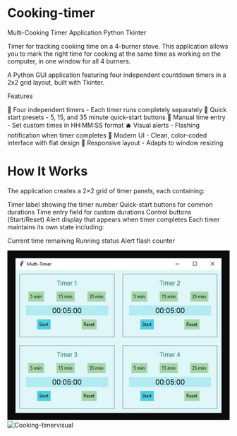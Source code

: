 # Cooking-timer
Multi-Cooking Timer Application
Python
Tkinter

Timer for tracking cooking time on a 4-burner stove. This application allows you to mark the right time for cooking at the same time as working on the computer, in one window for all 4 burners.

A Python GUI application featuring four independent countdown timers in a 2x2 grid layout, built with Tkinter.

Features

🍉 Four independent timers - Each timer runs completely separately
🍍 Quick start presets - 5, 15, and 35 minute quick-start buttons
🍒 Manual time entry - Set custom times in HH:MM:SS format
🫐 Visual alerts - Flashing notification when timer completes
🥥 Modern UI - Clean, color-coded interface with flat design
🍇 Responsive layout - Adapts to window resizing

# How It Works
The application creates a 2×2 grid of timer panels, each containing:

 Timer label showing the timer number
 Quick-start buttons for common durations
 Time entry field for custom durations
 Control buttons (Start/Reset)
 Alert display that appears when timer completes
 Each timer maintains its own state including:

Current time remaining
Running status
Alert flash counter

![Cooking-timer visual](https://github.com/AlenaKeller/cooking-timer/raw/dev/Cooking-timervisual.JPG)
![Cooking-timervisual](images/phone.jpg)
